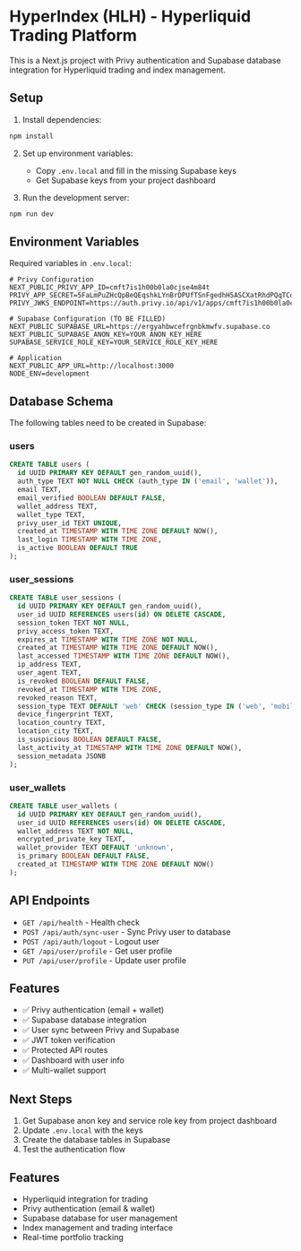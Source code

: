 # HyperIndex (HLH) - Hyperliquid Trading Platform

This is a Next.js project with Privy authentication and Supabase database integration for Hyperliquid trading and index management.

## Setup

1. Install dependencies:
```bash
npm install
```

2. Set up environment variables:
   - Copy `.env.local` and fill in the missing Supabase keys
   - Get Supabase keys from your project dashboard

3. Run the development server:
```bash
npm run dev
```

## Environment Variables

Required variables in `.env.local`:

```env
# Privy Configuration
NEXT_PUBLIC_PRIVY_APP_ID=cmft7is1h00b0la0cjse4m84t
PRIVY_APP_SECRET=5FaLmPuZHcQpBeQEqshkLYnBrDPUfTSnFgedhH5ASCXatRhdPQqTCdKzw4VUeiCjsVnKRqLzJ9RiVG8RrmMTqgQM
PRIVY_JWKS_ENDPOINT=https://auth.privy.io/api/v1/apps/cmft7is1h00b0la0cjse4m84t/jwks.json

# Supabase Configuration (TO BE FILLED)
NEXT_PUBLIC_SUPABASE_URL=https://ergyahbwcefrgnbkmwfv.supabase.co
NEXT_PUBLIC_SUPABASE_ANON_KEY=YOUR_ANON_KEY_HERE
SUPABASE_SERVICE_ROLE_KEY=YOUR_SERVICE_ROLE_KEY_HERE

# Application
NEXT_PUBLIC_APP_URL=http://localhost:3000
NODE_ENV=development
```

## Database Schema

The following tables need to be created in Supabase:

### users
```sql
CREATE TABLE users (
  id UUID PRIMARY KEY DEFAULT gen_random_uuid(),
  auth_type TEXT NOT NULL CHECK (auth_type IN ('email', 'wallet')),
  email TEXT,
  email_verified BOOLEAN DEFAULT FALSE,
  wallet_address TEXT,
  wallet_type TEXT,
  privy_user_id TEXT UNIQUE,
  created_at TIMESTAMP WITH TIME ZONE DEFAULT NOW(),
  last_login TIMESTAMP WITH TIME ZONE,
  is_active BOOLEAN DEFAULT TRUE
);
```

### user_sessions
```sql
CREATE TABLE user_sessions (
  id UUID PRIMARY KEY DEFAULT gen_random_uuid(),
  user_id UUID REFERENCES users(id) ON DELETE CASCADE,
  session_token TEXT NOT NULL,
  privy_access_token TEXT,
  expires_at TIMESTAMP WITH TIME ZONE NOT NULL,
  created_at TIMESTAMP WITH TIME ZONE DEFAULT NOW(),
  last_accessed TIMESTAMP WITH TIME ZONE DEFAULT NOW(),
  ip_address TEXT,
  user_agent TEXT,
  is_revoked BOOLEAN DEFAULT FALSE,
  revoked_at TIMESTAMP WITH TIME ZONE,
  revoked_reason TEXT,
  session_type TEXT DEFAULT 'web' CHECK (session_type IN ('web', 'mobile', 'api')),
  device_fingerprint TEXT,
  location_country TEXT,
  location_city TEXT,
  is_suspicious BOOLEAN DEFAULT FALSE,
  last_activity_at TIMESTAMP WITH TIME ZONE DEFAULT NOW(),
  session_metadata JSONB
);
```

### user_wallets
```sql
CREATE TABLE user_wallets (
  id UUID PRIMARY KEY DEFAULT gen_random_uuid(),
  user_id UUID REFERENCES users(id) ON DELETE CASCADE,
  wallet_address TEXT NOT NULL,
  encrypted_private_key TEXT,
  wallet_provider TEXT DEFAULT 'unknown',
  is_primary BOOLEAN DEFAULT FALSE,
  created_at TIMESTAMP WITH TIME ZONE DEFAULT NOW()
);
```

## API Endpoints

- `GET /api/health` - Health check
- `POST /api/auth/sync-user` - Sync Privy user to database
- `POST /api/auth/logout` - Logout user
- `GET /api/user/profile` - Get user profile
- `PUT /api/user/profile` - Update user profile

## Features

- ✅ Privy authentication (email + wallet)
- ✅ Supabase database integration
- ✅ User sync between Privy and Supabase
- ✅ JWT token verification
- ✅ Protected API routes
- ✅ Dashboard with user info
- ✅ Multi-wallet support

## Next Steps

1. Get Supabase anon key and service role key from project dashboard
2. Update `.env.local` with the keys
3. Create the database tables in Supabase
4. Test the authentication flow

## Features

- Hyperliquid integration for trading
- Privy authentication (email & wallet)
- Supabase database for user management
- Index management and trading interface
- Real-time portfolio tracking
